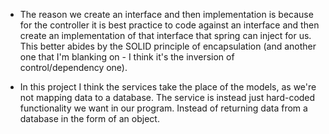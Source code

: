 * The reason we create an interface and then implementation is because
  for the controller it is best practice to code against an interface
  and then create an implementation of that interface that spring can inject for us.
  This better abides by the SOLID principle of encapsulation (and another one that I'm blanking on - I think
  it's the inversion of control/dependency one).

* In this project I think the services take the place of the models, as we're not mapping data
  to a database. The service is instead just hard-coded functionality we want in our program.
  Instead of returning data from a database in the form of an object.
